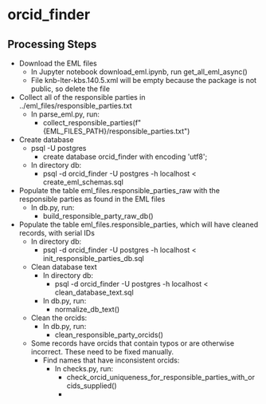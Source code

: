 # orcid_finder
## Processing Steps
* Download the EML files
  * In Jupyter notebook download_eml.ipynb, run get_all_eml_async()
  * File knb-lter-kbs.140.5.xml will be empty because the package is not public, so delete the file
* Collect all of the responsible parties in ../eml_files/responsible_parties.txt
  * In parse_eml.py, run:
    - collect_responsible_parties(f"{EML_FILES_PATH}/responsible_parties.txt")
* Create database
  - psql -U postgres
    + create database orcid_finder with encoding 'utf8';
  * In directory db:
    - psql -d orcid_finder -U postgres -h localhost < create_eml_schemas.sql
* Populate the table eml_files.responsible_parties_raw with the responsible parties as found in the EML files
  - In db.py, run: 
    - build_responsible_party_raw_db()
* Populate the table eml_files.responsible_parties, which will have cleaned records, with serial IDs
  - In directory db:
    - psql -d orcid_finder -U postgres -h localhost < init_responsible_parties_db.sql
  - Clean database text
    - In directory db:
      - psql -d orcid_finder -U postgres -h localhost < clean_database_text.sql
    - In db.py, run:
      - normalize_db_text()
  - Clean the orcids: 
    - In db.py, run:
      - clean_responsible_party_orcids() 
  - Some records have orcids that contain typos or are otherwise incorrect. These need to be fixed manually.
    - Find names that have inconsistent orcids:
      - In checks.py, run:
        - check_orcid_uniqueness_for_responsible_parties_with_orcids_supplied()
        - 
